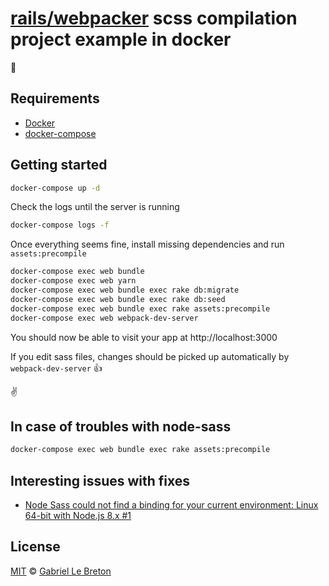 # [rails/webpacker](https://github.com/rails/webpacker) scss compilation project example in docker

:tada:

## Requirements

* [Docker](https://www.docker.com/)
* [docker-compose](https://docs.docker.com/compose/)

## Getting started

```bash
docker-compose up -d
```

Check the logs until the server is running

```bash
docker-compose logs -f
```

Once everything seems fine, install missing dependencies and run `assets:precompile`

```bash
docker-compose exec web bundle
docker-compose exec web yarn
docker-compose exec web bundle exec rake db:migrate
docker-compose exec web bundle exec rake db:seed
docker-compose exec web bundle exec rake assets:precompile
docker-compose exec web webpack-dev-server
```

You should now be able to visit your app at http://localhost:3000

If you edit sass files, changes should be picked up automatically by `webpack-dev-server` :+1:

:v:

## In case of troubles with node-sass

```bash
docker-compose exec web bundle exec rake assets:precompile
```

## Interesting issues with fixes

* [Node Sass could not find a binding for your current environment: Linux 64-bit with Node.js 8.x #1](https://github.com/GabLeRoux/rails-webpacker-scss-example/issues/1)

## License

[MIT](LICENSE.md) © [Gabriel Le Breton](https://gableroux.com)
